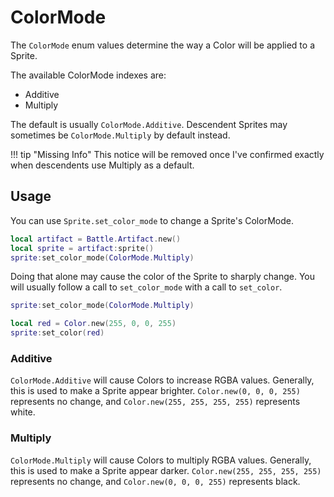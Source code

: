 # ColorMode

The `ColorMode` enum values determine the way a Color will be applied to 
a Sprite.

The available ColorMode indexes are:

* Additive
* Multiply

The default is usually `ColorMode.Additive`. Descendent Sprites may sometimes 
be `ColorMode.Multiply` by default instead.

!!! tip "Missing Info"
    This notice will be removed once I've confirmed exactly when descendents 
    use Multiply as a default.

## Usage

You can use `Sprite.set_color_mode` to change a Sprite's ColorMode.

```lua
local artifact = Battle.Artifact.new()
local sprite = artifact:sprite()
sprite:set_color_mode(ColorMode.Multiply)
```

Doing that alone may cause the color of the Sprite to sharply change. You will 
usually follow a call to `set_color_mode` with a call to `set_color`.

```lua
sprite:set_color_mode(ColorMode.Multiply)

local red = Color.new(255, 0, 0, 255)
sprite:set_color(red)
```

### Additive

`ColorMode.Additive` will cause Colors to increase RGBA values. Generally, this 
is used to make a Sprite appear brighter. `Color.new(0, 0, 0, 255)` represents 
no change, and `Color.new(255, 255, 255, 255)` represents white.

### Multiply

`ColorMode.Multiply` will cause Colors to multiply RGBA values. Generally, this 
is used to make a Sprite appear darker. `Color.new(255, 255, 255, 255)` represents 
no change, and `Color.new(0, 0, 0, 255)` represents black.
